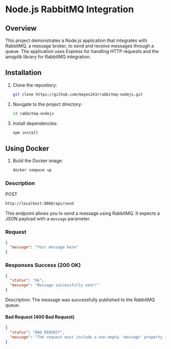 # Node.js RabbitMQ Integration

## Overview

This project demonstrates a Node.js application that integrates with RabbitMQ, a message broker, to send and receive messages through a queue. The application uses Express for handling HTTP requests and the amqplib library for RabbitMQ integration.

## Installation

1. Clone the repository:

   ```bash
   git clone https://github.com/mayes243/rabbitmq-nodejs.git
   ```

2. Navigate to the project directory:

   ```bash
   cd rabbitmq-nodejs
   ```

3. Install dependencies:

   ```bash
   npm install
   ```

## Using Docker

1. Build the Docker image:

   ```bash
   docker compose up
   ```

### Description

POST

```bash
http://localhost:8080/api/send

```

This endpoint allows you to send a message using RabbitMQ. It expects a JSON payload with a `message` parameter.

### Request

```json
{
  "message": "Your message here"
}
```

### Responses Success (200 OK)

```json
{
  "status": "Ok",
  "message": "Message successfully sent!"
}
```

Description: The message was successfully published to the RabbitMQ queue.

#### Bad Request (400 Bad Request)

```json
{
  "status": "BAD_REQUEST",
  "message": "The request must include a non-empty 'message' property in the request body."
}
```
